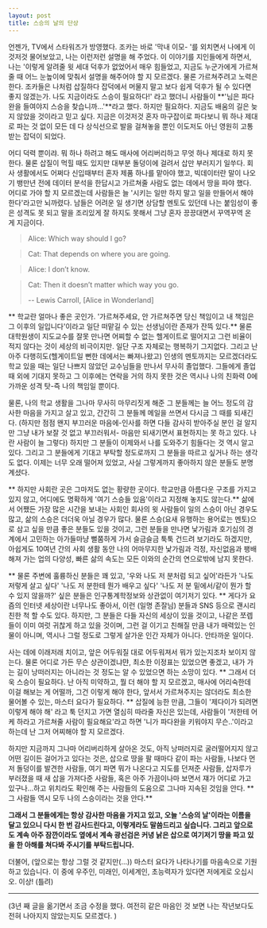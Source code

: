 ```yaml
---
layout: post
title: 스승의 날의 단상
---
```



언젠가, TV에서 스타워즈가 방영했다. 조카는 바로 '막내 이모- '를 외치면서 나에게 이것저것 물어보았고, 나는 이런저런 설명을 해 주었다. 
이 이야기를 지인들에게 하면서, 나는 '이렇게 알려줄 윗 세대 덕후가 없었어서 매우 힘들었고, 지금도 누군가에게 가르쳐 줄 때 어느 눈높이에 맞춰서 설명을 해주어야 할 지 모르겠다. 
물론 가르쳐주려고 노력은 한다. 조카들은 나처럼 삽질하다 잡덕에서 머물지 말고 보다 쉽게 덕후가 될 수 있다면 좋지 않겠는가. 
나도 지금이라도 스승이 필요하다!' 라고 했더니 사람들이 **'님은 파다완을 들여야지 스승을 찾습니까...'**라고 했다.
하지만 필요하다. 지금도 배움의 길은 늦지 않았을 것이라고 믿고 싶다. 지금은 이것저것 혼자 마구잡이로 파다보니 뭐 하나 제대로 파는 것 없이 모든 데 다 상식선으로 발을 걸쳐놓을 뿐인 이도저도 아닌 영원히 고통받는 잡덕이 되었다.

어디 덕력 뿐이랴. 뭐 하나 하려고 해도 매사에 어리버리하고 무엇 하나 제대로 하지 못한다. 물론 삽질이 먹힐 때도 있지만 대부분 돌덩이에 걸려서 삽만 부러지기 일쑤다.
회사 생활에서도 어쩌다 신입때부터 혼자 제품 하나를 맡아야 했고, 빅데이터란 말이 나오기 뱅만년 전에 데이터 분석을 한답시고 가르쳐줄 사람도 없는 데에서 땅을 파야 했다. 
어디로 가야 할 지 모르겠는데 사람들은 늘 '시키는 일만 하지 말고 일을 만들어서 해야 한다'라고만 뇌까렸다. 남들은 어려운 일 생기면 상담할 멘토도 있던데 나는 붙임성이 좋은 성격도 못 되고 말을 조리있게 잘 하지도 못해서 그냥 혼자 끙끙대면서 꾸역꾸역 온 게 지금이다.

> Alice: Which way should I go?

> Cat: That depends on where you are going.

> Alice: I don’t know.

> Cat: Then it doesn’t matter which way you go.
> 
> -- Lewis Carroll, [Alice in Wonderland]

** 학교란 얼마나 좋은 곳인가. '가르쳐주세요, 안 가르쳐주면 당신 책임이고 내 책임은 그 이후의 일입니다'이라고 일단 떠맡길 수 있는 선생님이란 존재가 잔뜩 있다.** 
물론 대학원생이 지도교수를 잘못 만나면 어찌할 수 없는 헬게이트로 떨어지고 그런 비율이 적지 않다는 것이 세상의 비극이지만. 일단 구조 자체로는 행복하기 그지없다. 
그리고 난 아주 다행히도(헬게이트일 뻔한 데에서는 빠져나왔고) 인생의 멘토까지는 모르겠더라도 학교 있을 때는 일단 나쁘지 않았던 교수님들을 만나서 무사히 졸업했다. 그들에게 졸업 때 외에 기대지 못하고 그 이후에는 연락을 거의 하지 못한 것은 역시나 나의 친화력 0에 가까운 성격 탓-즉 나의 책임일 뿐이다.

물론, 나의 학교 생활을 그나마 무사히 마무리짓게 해준 그 분들께는 늘 어느 정도의 감사한 마음을 가지고 살고 있고, 간간히 그 분들께 메일을 쓰면서 다시금 그 때를 되새긴다. (하지만 점점 왠지 부끄러운 마음에-인사를 하면 다들 감사히 받아주실 분인 걸 알지만 그냥 내가 보잘 것 없고 부끄러워서- 마음만 되새기면서 표현하지는 못 하고 있다. 나란 사람이 늘 그렇다) 하지만 그 분들이 이제와서 나를 도와주기 힘들다는 것 역시 알고 있다. 그리고 그 분들에게 기대고 부탁할 정도로까지 그 분들을 따르고 싶거나 하는 생각도 없다. 
이제는 너무 오래 떨어져 있었고, 사실 그렇게까지 좋아하지 않은 분들도 분명 계셨다.

** 하지만 사회란 곳은 그마저도 없는 황량한 곳이다. 학교만큼 아름다운 구조를 가지고 있지 않고, 어디에도 명확하게 '여기 스승들 있음'이라고 지정해 놓지도 않는다.**
삶에서 어쨌든 가장 많은 시간을 보내는 사회인 회사의 윗 사람들이 일의 스승이 아닌 경우도 많고, 삶의 스승은 더더욱 아닐 경우가 많다. 
물론 스승(요새 유행하는 용어로는 멘토)으로 삼고 싶을 만큼 좋은 분들도 있을 것이고, 그런 분들을 만나면 낯가림과 호기심의 경계에서 고민하는 아가들마냥 뻘쭘하게 가서 슬금슬금 툭툭 건드려 보기라도 하겠지만, 아쉽게도 10여년 간의 사회 생활 동안 나의 어마무지한 낯가림과 걱정, 자신없음과 팽배해져 가는 업의 다양성, 빠른 삶의 속도는 모든 이와의 순간의 연으로밖에 남지 못한다.

** 물론 주변에 훌륭하신 분들은 꽤 있고, '우와 나도 저 분처럼 되고 싶어'라든가 '나도 저렇게 살고 싶다' '나도 저 분한테 뭔가 배우고 싶다' '나도 저 분 밑에서/같이 뭔가 할 수 있지 않을까?' 싶은 분들은 인구통계학정보와 상관없이 여기저기 있다. ** 
게다가 요즘의 인터넷 세상이란 너무나도 좋아서, 이런 (일명 존잘님) 분들과 SNS 등으로 괜시리 친한 척 할 수도 있다. 
하지만, 그 분들은 다들 자신의 세상이 있을 것이고, 나같은 쪼렙들이 이미 여럿 귀찮게 하고 있을 것이며, 그런 걸 이기고 친해질 만큼 내가 매력있는 인물이 아니며, 역시나 그럴 정도로 그렇게 살가운 인간 자체가 아니다. 안타까운 일이다.

사는 데에 이래저래 치이고, 앞은 어두워질 대로 어두워져서 뭐가 있는지조차 보이지 않는다. 
물론 어디로 가든 무슨 상관이겠냐먄, 최소한 이정표는 있었으면 좋겠고, 내가 가는 길이 낭떠러지는 아니라는 것 정도는 알 수 있었으면 하는 소망이 있다. 
** 그래서 더욱 스승이 필요하다. 난 아직 미약하고, 뭘 더 해야 할 지 모르겠고, 매사에 어리숙한데 이걸 해보는 게 어떨까, 그건 이렇게 해야 한다, 앞서서 가르쳐주지는 않더라도 최소한 물어볼 수 있는, 마스터 요다가 필요하다. **
삽질에 능한 만큼, 그들이 '제다이가 되려면 이렇게 해야 해' 라고 툭 던지고 가면 열심히 따라줄 자신은 있는데, 사람들이 '저한테 어케 하라고 가르쳐줄 사람이 필요해요'라고 하면 '니가 파다완을 키워야지 무슨..'이라고 하는데 난 그저 어찌해야 할 지 모르겠다.

하지만 지금까지 그나마 어리버리하게 살아온 것도, 아직 낭떠러지로 굴러떨어지지 않고 어떤 길이든 걸어가고 있다는 것은,  삽으로 땅을 팔 때마다 같이 파는 사람들, 나보다 먼저 돌덩이를 발견한 사람들, 여기 파면 뭐가 나온다고 지도를 던져준 사람들, 삽자루가 부러졌을 때 새 삽을 가져다준 사람들, 혹은 아주 가끔이나마 보면서 쟤가 어디로 가고 있구나...하고 위치라도 확인해 주는 사람들의 도움으로 그나마 지속된 것임을 안다. 
** 그 사람들 역시 모두 나의 스승이라는 것을 안다.**

**그래서 그 분들에게는 항상 감사한 마음을 가지고 있고, 오늘 '스승의 날'이라는 이름을 달고 있으니 다시 한 번 감사드린다고, 이렇게라도 말씀드리고 싶습니다. 그리고 앞으로도 계속 아주 잠깐이라도 옆에서 계속 광선검은 커녕 낡은 삽으로 여기저기 땅을 파고 있을 한 아해를 쳐다봐 주시기를 부탁드립니다.**

더불어, (앞으로는 항상 그럴 것 같지만(...)) 마스터 요다가 나타나기를 마음속으로 기원하고 있습니다. 
이 중에 우주인, 미래인, 이세계인, 초능력자가 있다면 저에게로 오십시오. 이상! (틀려)

----
(3년 째 글을 옮기면서 조금 수정을 했다.  여전히 같은 마음인 것 보면 나는 작년보다도 전혀 나아지지 않았는지도 모르겠다. )
